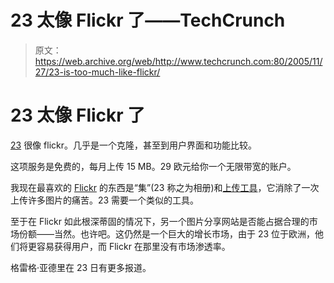 # 23 太像 Flickr 了——TechCrunch

> 原文：<https://web.archive.org/web/http://www.techcrunch.com:80/2005/11/27/23-is-too-much-like-flickr/>

# 23 太像 Flickr 了

 [23](https://web.archive.org/web/20220719030849/http://www.23hq.com/) 很像 flickr。几乎是一个克隆，甚至到用户界面和功能比较。

这项服务是免费的，每月上传 15 MB。29 欧元给你一个无限带宽的账户。

我现在最喜欢的 [Flickr](https://web.archive.org/web/20220719030849/http://www.flickr.com/photos/michaelarrington/) 的东西是“集”(23 称之为相册)和[上传工具](https://web.archive.org/web/20220719030849/http://www.flickr.com/tools/)，它消除了一次上传许多图片的痛苦。23 需要一个类似的工具。

至于在 Flickr 如此根深蒂固的情况下，另一个图片分享网站是否能占据合理的市场份额——当然。也许吧。这仍然是一个巨大的增长市场，由于 23 位于欧洲，他们将更容易获得用户，而 Flickr 在那里没有市场渗透率。

格雷格·亚德里在 23 日有更多报道。